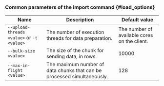 ### Common parameters of the import command {#load_options}

| Name                            | Description                                                                                                                   | Default value                        |
|----------------------------------------|---------------------------------------------------------------------------------------------------------------------------------------|--------------------------------------|
| `--upload-threads <value>` or `-t <value>` | The number of execution threads for data preparation.                                                                                 | The number of available cores on the client.  |
| `--bulk-size <value>`                  | The size of the chunk for sending data, in rows.                                                                                       | 10000                               |
| `--max-in-flight <value>`              | The maximum number of data chunks that can be processed simultaneously.                                                                | 128                                  |
